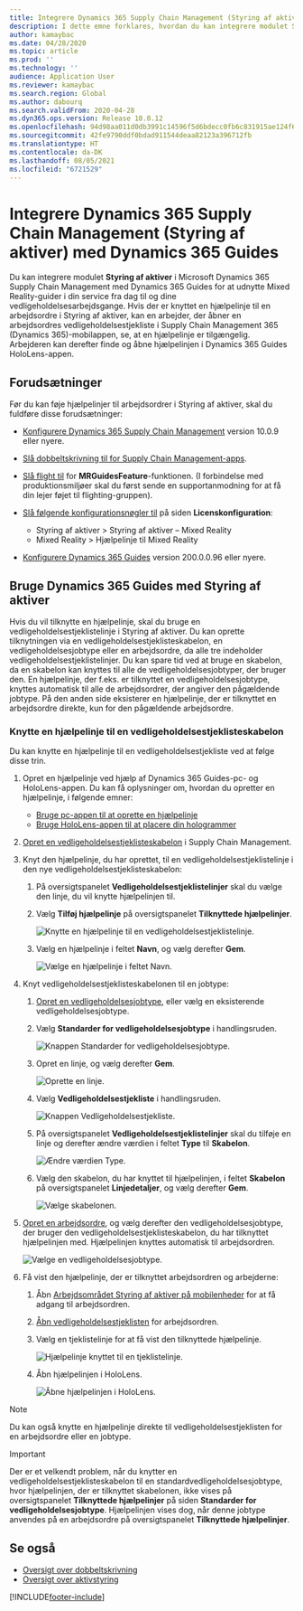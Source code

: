 ```yaml
---
title: Integrere Dynamics 365 Supply Chain Management (Styring af aktiver) med Dynamics 365 Guides
description: I dette emne forklares, hvordan du kan integrere modulet Styring af aktiver i Microsoft Dynamics 365 Supply Chain Management med Dynamics 365 Guides for at udnytte Mixed Reality-hjælpelinjer i din service fra dag til dag og dine vedligeholdelsesarbejdsgange.
author: kamaybac
ms.date: 04/28/2020
ms.topic: article
ms.prod: ''
ms.technology: ''
audience: Application User
ms.reviewer: kamaybac
ms.search.region: Global
ms.author: dabourq
ms.search.validFrom: 2020-04-28
ms.dyn365.ops.version: Release 10.0.12
ms.openlocfilehash: 94d98aa011d0db3991c14596f5d6bdecc0fb6c831915ae124f623fa57277fcfe
ms.sourcegitcommit: 42fe9790ddf0bdad911544deaa82123a396712fb
ms.translationtype: HT
ms.contentlocale: da-DK
ms.lasthandoff: 08/05/2021
ms.locfileid: "6721529"
---
```

# <a name="integrate-dynamics-365-supply-chain-management-asset-management-with-dynamics-365-guides"></a>Integrere Dynamics 365 Supply Chain Management (Styring af aktiver) med Dynamics 365 Guides

Du kan integrere modulet **Styring af aktiver** i Microsoft Dynamics 365 Supply Chain Management med Dynamics 365 Guides for at udnytte Mixed Reality-guider i din service fra dag til og dine vedligeholdelsesarbejdsgange. Hvis der er knyttet en hjælpelinje til en arbejdsordre i Styring af aktiver, kan en arbejder, der åbner en arbejdsordres vedligeholdelsestjekliste i Supply Chain Management 365 (Dynamics 365)-mobilappen, se, at en hjælpelinje er tilgængelig. Arbejderen kan derefter finde og åbne hjælpelinjen i Dynamics 365 Guides HoloLens-appen.

## <a name="prerequisites"></a>Forudsætninger

Før du kan føje hjælpelinjer til arbejdsordrer i Styring af aktiver, skal du fuldføre disse forudsætninger:

- [Konfigurere Dynamics 365 Supply Chain Management](../../fin-ops-core/fin-ops/index.md) version 10.0.9 eller nyere.
- [Slå dobbeltskrivning til for Supply Chain Management-apps](../../fin-ops-core/dev-itpro/data-entities/dual-write/enable-dual-write.md).
- [Slå flight til](../../fin-ops-core/dev-itpro/data-entities/data-entities-data-packages.md#features-flighted-in-data-management-and-enabling-flighted-features) for **MRGuidesFeature**-funktionen. (I forbindelse med produktionsmiljøer skal du først sende en supportanmodning for at få din lejer føjet til flighting-gruppen).
- [Slå følgende konfigurationsnøgler til](/dynamicsax-2012/appuser-itpro/license-code-and-configuration-key-reference) på siden **Licenskonfiguration**:

    - Styring af aktiver \> Styring af aktiver – Mixed Reality
    - Mixed Reality \> Hjælpelinje til Mixed Reality

- [Konfigurere Dynamics 365 Guides](/dynamics365/mixed-reality/guides/setup#step-2-create-a-common-data-service-environment-and-install-the-dynamics-365-guides-solution) version 200.0.0.96 eller nyere.

## <a name="use-dynamics-365-guides-with-asset-management"></a>Bruge Dynamics 365 Guides med Styring af aktiver

Hvis du vil tilknytte en hjælpelinje, skal du bruge en vedligeholdelsestjeklistelinje i Styring af aktiver. Du kan oprette tilknytningen via en vedligeholdelsestjeklisteskabelon, en vedligeholdelsesjobtype eller en arbejdsordre, da alle tre indeholder vedligeholdelsestjeklistelinjer. Du kan spare tid ved at bruge en skabelon, da en skabelon kan knyttes til alle de vedligeholdelsesjobtyper, der bruger den. En hjælpelinje, der f.eks. er tilknyttet en vedligeholdelsesjobtype, knyttes automatisk til alle de arbejdsordrer, der angiver den pågældende jobtype. På den anden side eksisterer en hjælpelinje, der er tilknyttet en arbejdsordre direkte, kun for den pågældende arbejdsordre.

### <a name="associate-a-guide-with-a-maintenance-checklist-template"></a>Knytte en hjælpelinje til en vedligeholdelsestjeklisteskabelon

Du kan knytte en hjælpelinje til en vedligeholdelsestjekliste ved at følge disse trin.

1. Opret en hjælpelinje ved hjælp af Dynamics 365 Guides-pc- og HoloLens-appen. Du kan få oplysninger om, hvordan du opretter en hjælpelinje, i følgende emner:

    - [Bruge pc-appen til at oprette en hjælpelinje](/dynamics365/mixed-reality/guides/pc-app-overview)
    - [Bruge HoloLens-appen til at placere din hologrammer](/dynamics365/mixed-reality/guides/hololens-app-overview)

1. [Opret en vedligeholdelsestjeklisteskabelon](setup-for-work-orders/job-groups-and-job-types-variants-trades-and-checklists.md#create-a-maintenance-checklist-template) i Supply Chain Management.
1. Knyt den hjælpelinje, du har oprettet, til en vedligeholdelsestjeklistelinje i den nye vedligeholdelsestjeklisteskabelon:

    1. På oversigtspanelet **Vedligeholdelsestjeklistelinjer** skal du vælge den linje, du vil knytte hjælpelinjen til.
    1. Vælg **Tilføj hjælpelinje** på oversigtspanelet **Tilknyttede hjælpelinjer**.

        ![Knytte en hjælpelinje til en vedligeholdelsestjeklistelinje.](media/am-guides-integration-add-guide.png "Knytte en hjælpelinje til en vedligeholdelsestjeklistelinje")

    1. Vælg en hjælpelinje i feltet **Navn**, og vælg derefter **Gem**.

        ![Vælge en hjælpelinje i feltet Navn.](media/am-guides-integration-select-guide.png "Vælge en hjælpelinje i feltet Navn")

1. Knyt vedligeholdelsestjeklisteskabelonen til en jobtype:

    1. [Opret en vedligeholdelsesjobtype](setup-for-work-orders/job-groups-and-job-types-variants-trades-and-checklists.md#create-a-maintenance-job-type), eller vælg en eksisterende vedligeholdelsesjobtype.
    1. Vælg **Standarder for vedligeholdelsesjobtype** i handlingsruden.

        ![Knappen Standarder for vedligeholdelsesjobtype.](media/am-guides-integration-job-defaults.png "Knappen Standarder for vedligeholdelsesjobtype")

    1. Opret en linje, og vælg derefter **Gem**.

        ![Oprette en linje.](media/am-guides-integration-add-line.png "Oprette en linje")

    1. Vælg **Vedligeholdelsestjekliste** i handlingsruden.

        ![Knappen Vedligeholdelsestjekliste.](media/am-guides-integration-maintenance-checklist.png "Knappen Vedligeholdelsestjekliste")

    1. På oversigtspanelet **Vedligeholdelsestjeklistelinjer** skal du tilføje en linje og derefter ændre værdien i feltet **Type** til **Skabelon**.

        ![Ændre værdien Type.](media/am-guides-integration-checklist-lines.png "Ændre værdien Type")

    1. Vælg den skabelon, du har knyttet til hjælpelinjen, i feltet **Skabelon** på oversigtspanelet **Linjedetaljer**, og vælg derefter **Gem**.

        ![Vælge skabelonen.](media/am-guides-integration-checklist-line-details.png "Vælge skabelonen")

1. [Opret en arbejdsordre](work-orders/manually-created-workorders.md#create-work-order), og vælg derefter den vedligeholdelsesjobtype, der bruger den vedligeholdelsestjeklisteskabelon, du har tilknyttet hjælpelinjen med. Hjælpelinjen knyttes automatisk til arbejdsordren.

    ![Vælge en vedligeholdelsesjobtype.](media/am-guides-integration-create-work-order.png "Vælge en vedligeholdelsesjobtype")

1. Få vist den hjælpelinje, der er tilknyttet arbejdsordren og arbejderne:

    1. Åbn [Arbejdsområdet Styring af aktiver på mobilenheder](asset-management-mobile-workspace.md) for at få adgang til arbejdsordren.
    1. [Åbn vedligeholdelsestjeklisten](asset-management-mobile-workspace.md#view-maintenance-checklist-on-a-work-order-job) for arbejdsordren.
    1. Vælg en tjeklistelinje for at få vist den tilknyttede hjælpelinje.

        ![Hjælpelinje knyttet til en tjeklistelinje.](media/am-guides-integration-show-guide.png "Hjælpelinje knyttet til en tjeklistelinje")

    1. Åbn hjælpelinjen i HoloLens.

        ![Åbne hjælpelinjen i HoloLens.](media/am-guides-integration-hololens-select.png "Åbne hjælpelinjen i HoloLens")

> [!NOTE]
> Du kan også knytte en hjælpelinje direkte til vedligeholdelsestjeklisten for en arbejdsordre eller en jobtype.

> [!IMPORTANT]
> Der er et velkendt problem, når du knytter en vedligeholdelsestjeklisteskabelon til en standardvedligeholdelsesjobtype, hvor hjælpelinjen, der er tilknyttet skabelonen, ikke vises på oversigtspanelet **Tilknyttede hjælpelinjer** på siden **Standarder for vedligeholdelsesjobtype**. Hjælpelinjen vises dog, når denne jobtype anvendes på en arbejdsordre på oversigtspanelet **Tilknyttede hjælpelinjer**.

## <a name="see-also"></a>Se også

- [Oversigt over dobbeltskrivning](../../fin-ops-core/dev-itpro/data-entities/dual-write/dual-write-overview.md)
- [Oversigt over aktivstyring](index.md)


[!INCLUDE[footer-include](../../includes/footer-banner.md)]